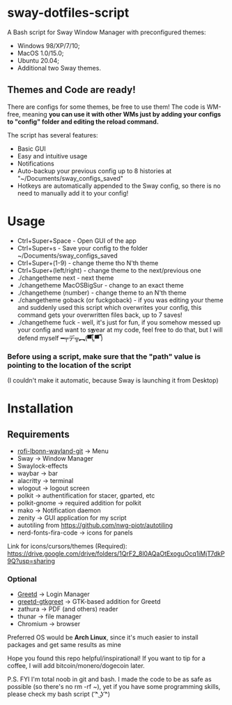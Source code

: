 # sway-dotfiles-script
A Bash script for Sway Window Manager with preconfigured themes:
* Windows 98/XP/7/10;
* MacOS 1.0/15.0;
* Ubuntu 20.04;
* Additional two Sway themes.
## Themes and Code are ready!
There are configs for some themes, be free to use them!
The code is WM-free, meaning **you can use it with other WMs just by adding your configs to "config" folder and editing the reload command.**



The script has several features:
* Basic GUI
* Easy and intuitive usage
* Notifications
* Auto-backup your previous config up to 8 histories at "~/Documents/sway_configs_saved"
* Hotkeys are automatically appended to the Sway config, so there is no need to manually add it to your config!

# Usage
* Ctrl+Super+Space - Open GUI of the app
* Ctrl+Super+s - Save your config to the folder ~/Documents/sway_configs_saved
* Ctrl+Super+(1-9) - change theme tho N'th theme
* Ctrl+Super+(left/right) - change theme to the next/previous one
* ./changetheme next - next theme
* ./changetheme MacOSBigSur - change to an exact theme
* ./changetheme (number) - change theme to an N'th theme
* ./changetheme goback (or fuckgoback) - if you was editing your theme and suddenly used this script which overwrites your config, this command gets your overwritten files back, up to 7 saves!
* ./changetheme fuck - well, it's just for fun, if you somehow messed up your config and want to swear at my code, feel free to do that, but I will defend myself ━╤デ╦︻(▀̿̿Ĺ̯̿̿▀̿ ̿)

### Before using a script, make sure that the "path" value is pointing to the location of the script
(I couldn't make it automatic, because Sway is launching it from Desktop)

# Installation
## Requirements
* [rofi-lbonn-wayland-git](https://github.com/lbonn/rofi) -> Menu
* Sway -> Window Manager
* Swaylock-effects
* waybar -> bar
* alacritty -> terminal
* wlogout -> logout screen
* polkit -> authentification for stacer, gparted, etc
* polkit-gnome -> required addition for polkit
* mako -> Notification daemon
* zenity -> GUI application for my script
* autotiling from https://github.com/nwg-piotr/autotiling
* nerd-fonts-fira-code -> icons for panels

Link for icons/cursors/themes (Required): https://drive.google.com/drive/folders/1QrF2_8l0AQaOtExoguOcq1iMjT7dkP9Q?usp=sharing
### Optional
* [Greetd](https://git.sr.ht/~kennylevinsen/greetd) -> Login Manager
* [greetd-gtkgreet](https://git.sr.ht/~kennylevinsen/gtkgreet) -> GTK-based addition for Greetd 
* zathura -> PDF (and others) reader
* thunar -> file manager
* Chromium -> browser

Preferred OS would be **Arch Linux**, since it's much easier to install packages and get same results as mine

Hope you found this repo helpful/inspirational!
If you want to tip for a coffee, I will add bitcoin/monero/dogecoin later.

P.S. FYI I'm total noob in git and bash. I made the code to be as safe as possible (so there's no rm -rf ~), yet if you have some programming skills, please check my bash script ( ͡^ ͜ʖ ͡^)

